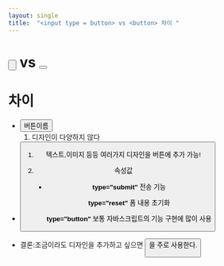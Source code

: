 ```yaml
---
layout: single
title:  "<input type = button> vs <button> 차이 "
---
```

# <input type = button> vs <button>  

# 차이



- <input type = button value="버튼이름" onClick="...">

  1. 디자인이 다양하지 않다 

- <button>

  1. 텍스트,이미지 등등 여러가지 디자인을 버튼에 추가 가능! 

  2. 속성값

     - **type="submit"**  전송 기능

       **type="reset"**  폼 내용 초기화

       **type="button"** 보통 자바스크립트의 기능 구현에 많이 사용

       

       

- 결론:조금이라도 디자인을 추가하고 싶으면 <button>을 주로 사용한다.

 
